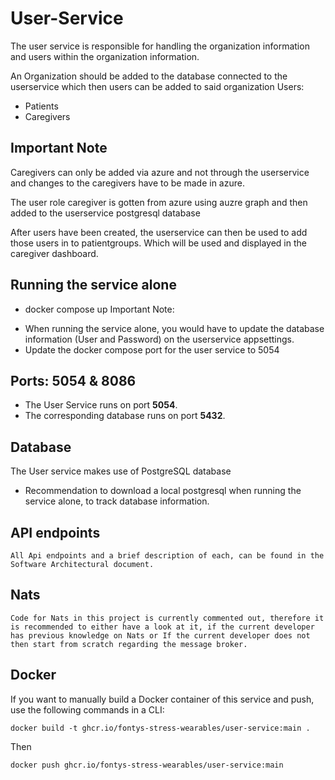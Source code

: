 
# User-Service
The user service is responsible for handling the organization information and users within the organization information. 

An Organization should be added to the database connected to the userservice 
which then users can be added to said organization 
Users:
- Patients
- Caregivers 

## Important Note
Caregivers can only be added via azure and not through the userservice and changes to the caregivers have to be made in azure.

The user role caregiver is gotten from azure using auzre graph and then added to the userservice postgresql database

After users have been created, the userservice can then be used to add those users in to patientgroups. Which will be used and displayed in the caregiver dashboard.

## Running the service alone
* docker compose up 
Important Note: 
- When running the service alone, you would have to update the database information (User and Password) on the userservice appsettings.
- Update the docker compose port for the user service to 5054

## Ports: 5054 & 8086
* The User Service runs on port **5054**.
* The corresponding database runs on port **5432**.

## Database
The User service makes use of PostgreSQL database 
- Recommendation to download a local postgresql when running the service alone, to track database information.

## API endpoints
```
All Api endpoints and a brief description of each, can be found in the Software Architectural document.
```

## Nats
```
Code for Nats in this project is currently commented out, therefore it is recommended to either have a look at it, if the current developer has previous knowledge on Nats or If the current developer does not then start from scratch regarding the message broker.
```

## Docker
If you want to manually build a Docker container of this service and push, use the following commands in a CLI:
```
docker build -t ghcr.io/fontys-stress-wearables/user-service:main .
```
Then
```
docker push ghcr.io/fontys-stress-wearables/user-service:main
```
